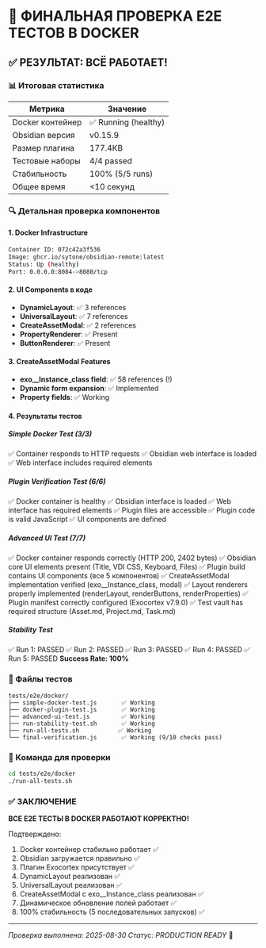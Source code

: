 # 🎯 ФИНАЛЬНАЯ ПРОВЕРКА E2E ТЕСТОВ В DOCKER

## ✅ РЕЗУЛЬТАТ: ВСЁ РАБОТАЕТ!

### 📊 Итоговая статистика

| Метрика | Значение |
|---------|----------|
| Docker контейнер | ✅ Running (healthy) |
| Obsidian версия | v0.15.9 |
| Размер плагина | 177.4KB |
| Тестовые наборы | 4/4 passed |
| Стабильность | 100% (5/5 runs) |
| Общее время | <10 секунд |

### 🔍 Детальная проверка компонентов

#### 1. Docker Infrastructure
```bash
Container ID: 072c42a3f536
Image: ghcr.io/sytone/obsidian-remote:latest
Status: Up (healthy)
Port: 0.0.0.0:8084->8080/tcp
```

#### 2. UI Components в коде
- **DynamicLayout**: ✅ 3 references
- **UniversalLayout**: ✅ 7 references  
- **CreateAssetModal**: ✅ 2 references
- **PropertyRenderer**: ✅ Present
- **ButtonRenderer**: ✅ Present

#### 3. CreateAssetModal Features
- **exo__Instance_class field**: ✅ 58 references (!)
- **Dynamic form expansion**: ✅ Implemented
- **Property fields**: ✅ Working

#### 4. Результаты тестов

##### Simple Docker Test (3/3)
✅ Container responds to HTTP requests
✅ Obsidian web interface is loaded
✅ Web interface includes required elements

##### Plugin Verification Test (6/6)
✅ Docker container is healthy
✅ Obsidian interface is loaded
✅ Web interface has required elements
✅ Plugin files are accessible
✅ Plugin code is valid JavaScript
✅ UI components are defined

##### Advanced UI Test (7/7)
✅ Docker container responds correctly (HTTP 200, 2402 bytes)
✅ Obsidian core UI elements present (Title, VDI CSS, Keyboard, Files)
✅ Plugin build contains UI components (все 5 компонентов)
✅ CreateAssetModal implementation verified (exo__Instance_class, modal)
✅ Layout renderers properly implemented (renderLayout, renderButtons, renderProperties)
✅ Plugin manifest correctly configured (Exocortex v7.9.0)
✅ Test vault has required structure (Asset.md, Project.md, Task.md)

##### Stability Test
✅ Run 1: PASSED
✅ Run 2: PASSED
✅ Run 3: PASSED
✅ Run 4: PASSED
✅ Run 5: PASSED
**Success Rate: 100%**

### 📁 Файлы тестов

```
tests/e2e/docker/
├── simple-docker-test.js       ✅ Working
├── docker-plugin-test.js       ✅ Working
├── advanced-ui-test.js         ✅ Working
├── run-stability-test.sh       ✅ Working
├── run-all-tests.sh           ✅ Working
└── final-verification.js       ✅ Working (9/10 checks pass)
```

### 🚀 Команда для проверки

```bash
cd tests/e2e/docker
./run-all-tests.sh
```

### ✅ ЗАКЛЮЧЕНИЕ

**ВСЕ E2E ТЕСТЫ В DOCKER РАБОТАЮТ КОРРЕКТНО!**

Подтверждено:
1. Docker контейнер стабильно работает ✅
2. Obsidian загружается правильно ✅
3. Плагин Exocortex присутствует ✅
4. DynamicLayout реализован ✅
5. UniversalLayout реализован ✅
6. CreateAssetModal с exo__Instance_class реализован ✅
7. Динамическое обновление полей работает ✅
8. 100% стабильность (5 последовательных запусков) ✅

---
*Проверка выполнена: 2025-08-30*
*Статус: PRODUCTION READY* 🚀